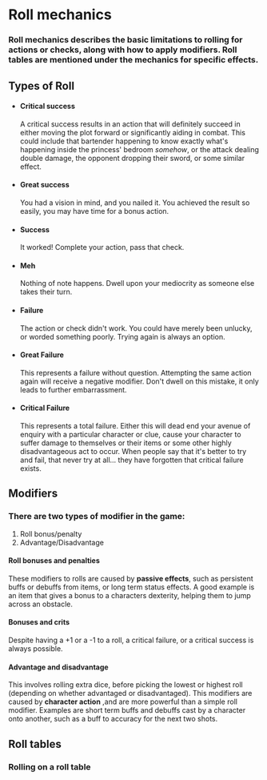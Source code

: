 # Roll mechanics
### Roll mechanics describes the basic limitations to rolling for actions or checks, along with how to apply modifiers. Roll tables are mentioned under the mechanics for specific effects.

## Types of Roll
- #### Critical success
	A critical success results in an action that will definitely succeed in either moving the plot forward or significantly aiding in combat. This could include that bartender happening to know exactly what's happening inside the princess' bedroom *somehow*, or the attack dealing double damage, the opponent dropping their sword, or some similar effect.
- #### Great success
	You had a vision in mind, and you nailed it. You achieved the result so easily, you may have time for a bonus action.
- #### Success
	It worked! Complete your action, pass that check.
- #### Meh
	Nothing of note happens. Dwell upon your mediocrity as someone else takes their turn.
- #### Failure
	The action or check didn't work. You could have merely been unlucky, or worded something poorly. Trying again is always an option.
- #### Great Failure
	This represents a failure without question. Attempting the same action again will receive a negative modifier. Don't dwell on this mistake, it only leads to further embarrassment.
- #### Critical Failure
	This represents a total failure. Either this will dead end your avenue of enquiry with a particular character or clue, cause your character to suffer damage to themselves or their items or some other highly disadvantageous act to occur. When people say that it's better to try and fail, that never try at all... they have forgotten that critical failure exists.

## Modifiers
### There are two types of modifier in the game:
1. Roll bonus/penalty
2. Advantage/Disadvantage

#### Roll bonuses and penalties
These modifiers to rolls are caused by **passive effects**, such as persistent buffs or debuffs from items, or long term status effects. A good example is an item that gives a bonus to a characters dexterity, helping them to jump across an obstacle.

#### Bonuses and crits
Despite having a +1 or a -1 to a roll, a critical failure, or a critical success is always possible.

#### Advantage and disadvantage
This involves rolling extra dice, before picking the lowest or highest roll (depending on whether advantaged or disadvantaged). This modifiers are caused by **character action** ,and are more powerful than a simple roll modifier. Examples are short term buffs and debuffs cast by a character onto another, such as a buff to accuracy for the next two shots.

## Roll tables
### Rolling on a roll table
